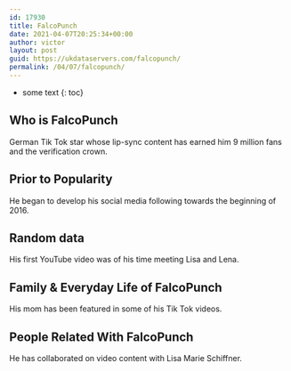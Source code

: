 ```yaml
---
id: 17930
title: FalcoPunch
date: 2021-04-07T20:25:34+00:00
author: victor
layout: post
guid: https://ukdataservers.com/falcopunch/
permalink: /04/07/falcopunch/
---
```


* some text
{: toc}


## Who is FalcoPunch



German Tik Tok star whose lip-sync content has earned him 9 million fans and the verification crown. 

                
                
                
## Prior to Popularity



He began to develop his social media following towards the beginning of 2016.

                
                
                
## Random data



His first YouTube video was of his time meeting Lisa and Lena.

                
                
                
## Family & Everyday Life of FalcoPunch



His mom has been featured in some of his Tik Tok videos.

                
                
                
## People Related With FalcoPunch



He has collaborated on video content with Lisa Marie Schiffner.

                
              
            
          
          
          